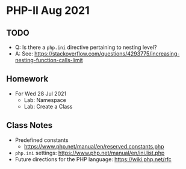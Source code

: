 # PHP-II Aug 2021

## TODO
* Q: Is there a `php.ini` directive pertaining to nesting level?
* A: See: https://stackoverflow.com/questions/4293775/increasing-nesting-function-calls-limit

## Homework
* For Wed 28 Jul 2021
  * Lab: Namespace
  * Lab: Create a Class

## Class Notes
* Predefined constants
  * https://www.php.net/manual/en/reserved.constants.php
* `php.ini` settings: https://www.php.net/manual/en/ini.list.php
* Future directions for the PHP language: https://wiki.php.net/rfc
